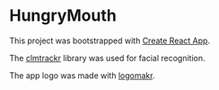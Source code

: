 # HungryMouth
This project was bootstrapped with [Create React App](https://github.com/facebookincubator/create-react-app).

The [clmtrackr](https://github.com/auduno/clmtrackr) library was used for facial recognition.

The app logo was made with [logomakr](https://logomakr.com/).


